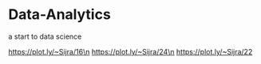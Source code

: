 # Data-Analytics
a start to data science

https://plot.ly/~Sijra/16\n
https://plot.ly/~Sijra/24\n
https://plot.ly/~Sijra/22
